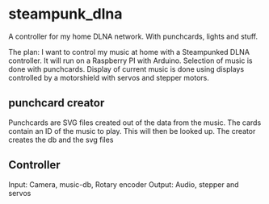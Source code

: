 steampunk_dlna
==============

A controller for my home DLNA network. With punchcards, lights and stuff.

The plan:
I want to control my music at home with a Steampunked DLNA controller. It will run on a Raspberry PI with Arduino.
Selection of music is done with punchcards. Display of current music is done using displays controlled by a motorshield with servos and
stepper motors.

punchcard creator
-----------------
Punchcards are SVG files created out of the data from the music. The cards contain an ID of the music to play. This will then be looked up. The creator creates the db and the svg files

Controller
----------
Input: Camera, music-db, Rotary encoder
Output: Audio, stepper and servos
